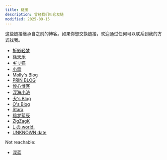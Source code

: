 ```yaml
---
title: 链接
description: 曾经我们叫它友链
modified: 2025-09-15
---
```


这些链接继承自之前的博客。如果你想交换链接，欢迎通过任何可以联系到我的方式找我。

- [折影轻梦](https://nexmoe.com/)
- [徐天乐](https://blog.xtlsoft.top/)
- [ギリ猫](https://ineko.cc/)
- [小霖](https://lyn.moe/)
- [Molly's Blog](https://momosan.cc/)
- [PRIN BLOG](https://prinsss.github.io/)
- [惶心博客](https://huangxin.dev/)
- [深海小涛](https://xtaolink.cn/)
- [犬's Blog](https://moedog.org/)
- [O's Blog](https://ohmyga.cn/)
- [Starx](https://www.starx.ink/)
- [黯梦萦辰](https://blog.tinyume.com/)
- [ZigZagK](https://zigzagk.top/)
- [L の world.](https://lllgoyour.com/)
- [UNKNOWN date](https://unstartdev.eu.org/)

Not reachable:

- [深蓝](https://blog.inmind.ltd/)